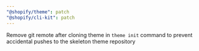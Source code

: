 ```yaml
---
"@shopify/theme": patch
"@shopify/cli-kit": patch
---
```


Remove git remote after cloning theme in `theme init` command to prevent accidental pushes to the skeleton theme repository
